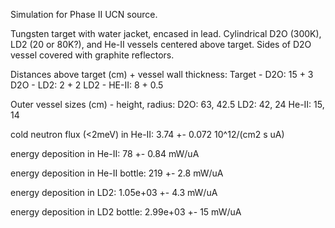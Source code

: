 Simulation for Phase II UCN source.

Tungsten target with water jacket, encased in lead.
Cylindrical D2O (300K), LD2 (20 or 80K?), and He-II vessels centered above target.
Sides of D2O vessel covered with graphite reflectors.

Distances above target (cm) + vessel wall thickness:
Target - D2O: 15 + 3
D2O - LD2: 2 + 2
LD2 - HE-II: 8 + 0.5

Outer vessel sizes (cm) - height, radius:
D2O: 63, 42.5
LD2: 42, 24
He-II: 15, 14

cold neutron flux (<2meV) in He-II:
3.74 +- 0.072 10^12/(cm2 s uA)

energy deposition in He-II:
78 +- 0.84 mW/uA

energy deposition in He-II bottle:
219 +- 2.8 mW/uA

energy deposition in LD2:
1.05e+03 +- 4.3 mW/uA

energy deposition in LD2 bottle:
2.99e+03 +- 15 mW/uA

